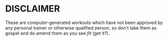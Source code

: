 # DISCLAIMER

These are computer-generated workouts which have not been approved by any personal trainer or otherwise qualified person, so don't take them as gospel and do amend them as you see *fit* (get it?).